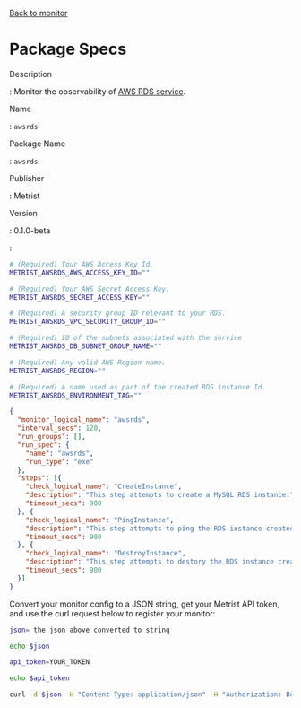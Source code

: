 [Back to monitor](awsrds.md)

# Package Specs

Description

: Monitor the observability of [AWS RDS service](https://aws.amazon.com/rds/).

Name

: `awsrds`

Package Name

: `awsrds`

Publisher

: Metrist

Version

: 0.1.0-beta

: &nbsp;


<!--@include: /parts/_3.md-->


```sh
# (Required) Your AWS Access Key Id.
METRIST_AWSRDS_AWS_ACCESS_KEY_ID=""

# (Required) Your AWS Secret Access Key.
METRIST_AWSRDS_SECRET_ACCESS_KEY=""

# (Required) A security group ID relevant to your RDS.
METRIST_AWSRDS_VPC_SECURITY_GROUP_ID=""

# (Required) ID of the subnets associated with the service
METRIST_AWSRDS_DB_SUBNET_GROUP_NAME=""

# (Required) Any valid AWS Region name.
METRIST_AWSRDS_REGION=""

# (Required) A name used as part of the created RDS instance Id.
METRIST_AWSRDS_ENVIRONMENT_TAG=""
```

<!--@include: /parts/tips_env-vars.md -->


<!--@include: /parts/_4.md-->


```json
{
  "monitor_logical_name": "awsrds",
  "interval_secs": 120,
  "run_groups": [],
  "run_spec": {
    "name": "awsrds",
    "run_type": "exe"
  },
  "steps": [{
    "check_logical_name": "CreateInstance",
    "description": "This step attempts to create a MySQL RDS instance.",
    "timeout_secs": 900
  }, {
    "check_logical_name": "PingInstance",
    "description": "This step attempts to ping the RDS instance created in a previous step.",
    "timeout_secs": 900
  }, {
    "check_logical_name": "DestroyInstance",
    "description": "This step attempts to destory the RDS instance created in a previous step.",
    "timeout_secs": 900
  }]
}
```




Convert your monitor config to a JSON string, get your Metrist API token, and use the curl request below to register your monitor:

```sh
json= the json above converted to string

echo $json

api_token=YOUR_TOKEN

echo $api_token

curl -d $json -H "Content-Type: application/json" -H "Authorization: Bearer $api_token" 'https://app.metrist.io/api/v0/monitor-config'

```

<!--@include: /parts/tips_api.md-->


<!--@include: /parts/_5.md-->


<!--@include: /parts/result.md-->
